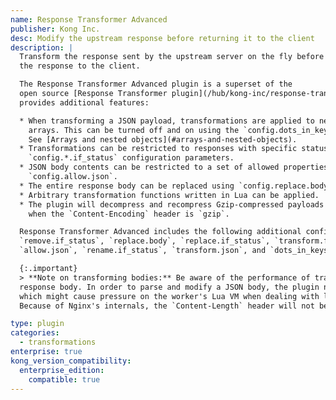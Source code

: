 ```yaml
---
name: Response Transformer Advanced
publisher: Kong Inc.
desc: Modify the upstream response before returning it to the client
description: |
  Transform the response sent by the upstream server on the fly before returning
  the response to the client.

  The Response Transformer Advanced plugin is a superset of the
  open source [Response Transformer plugin](/hub/kong-inc/response-transformer/), and
  provides additional features:

  * When transforming a JSON payload, transformations are applied to nested JSON objects and
    arrays. This can be turned off and on using the `config.dots_in_keys` configuration parameter.
    See [Arrays and nested objects](#arrays-and-nested-objects).
  * Transformations can be restricted to responses with specific status codes using various
    `config.*.if_status` configuration parameters.
  * JSON body contents can be restricted to a set of allowed properties with
    `config.allow.json`.
  * The entire response body can be replaced using `config.replace.body`.
  * Arbitrary transformation functions written in Lua can be applied.
  * The plugin will decompress and recompress Gzip-compressed payloads
    when the `Content-Encoding` header is `gzip`.

  Response Transformer Advanced includes the following additional configurations: `add.if_status`, `append.if_status`,
  `remove.if_status`, `replace.body`, `replace.if_status`, `transform.functions`, `transform.if_status`,
  `allow.json`, `rename.if_status`, `transform.json`, and `dots_in_keys`.

  {:.important}
  > **Note on transforming bodies:** Be aware of the performance of transformations on the
  response body. In order to parse and modify a JSON body, the plugin needs to retain it in memory,
  which might cause pressure on the worker's Lua VM when dealing with large bodies (several MBs).
  Because of Nginx's internals, the `Content-Length` header will not be set when transforming a response body.

type: plugin
categories:
  - transformations
enterprise: true
kong_version_compatibility:
  enterprise_edition:
    compatible: true
---
```

